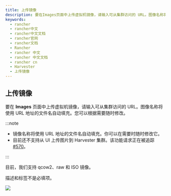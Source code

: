```yaml
---
title: 上传镜像
description: 要在Images页面中上传虚拟机镜像，请输入可从集群访问的 URL。图像名称将使用 URL 地址的文件名自动填充。您可以根据需要随时修改。
keywords:
  - rancher
  - rancher中文
  - rancher中文文档
  - rancher官网
  - rancher文档
  - Rancher
  - rancher 中文
  - rancher 中文文档
  - rancher cn
  - Harvester
  - 上传镜像
---
```


## 上传镜像

要在 **Images** 页面中上传虚拟机镜像，请输入可从集群访问的 URL。图像名称将使用 URL 地址的文件名自动填充。您可以根据需要随时修改。

:::note

- 镜像名称将使用 URL 地址的文件名自动填充。你可以在需要时随时修改它。
- 目前还不支持从 UI 上传图片到 Harvester 集群。该功能请求正在被追踪[#570](https://github.com/harvester/harvester/issues/570)。

:::

目前，我们支持 qcow2、raw 和 ISO 镜像。

描述和标签不是必填项。

![](/img/harvester/upload-image.png)
